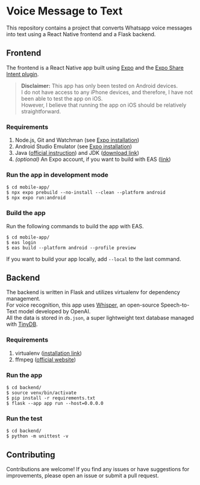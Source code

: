 # Voice Message to Text

This repository contains a project that converts Whatsapp voice messages into text using a React Native frontend and a Flask backend.

## Frontend

The frontend is a React Native app built using [Expo](https://expo.dev/) and the [Expo Share Intent plugin](https://github.com/achorein/expo-share-intent).  

> **Disclaimer:** This app has only been tested on Android devices.  
> I do not have access to any iPhone devices, and therefore, I have not been able to test the app on iOS.  
> However, I believe that running the app on iOS should be relatively straightforward.

### Requirements
1. Node.js, Git and Watchman (see [Expo installation](https://docs.expo.dev/get-started/installation/))
2. Android Studio Emulator (see [Expo installation](https://docs.expo.dev/workflow/android-studio-emulator/))
3. Java ([official instruction](https://www.java.com/en/download/help/index_installing.html)) and JDK ([download link](https://www.oracle.com/java/technologies/downloads/))
4. *(optional)* An Expo account, if you want to build with EAS ([link](https://expo.dev/signup))

### Run the app in development mode
```
$ cd mobile-app/
$ npx expo prebuild --no-install --clean --platform android
$ npx expo run:android
```

### Build the app

Run the following commands to build the app with EAS.
```
$ cd mobile-app/
$ eas login
$ eas build --platform android --profile preview
```

If you want to build your app locally, add `--local` to the last command.

## Backend

The backend is written in Flask and utilizes virtualenv for dependency management.  
For voice recognition, this app uses [Whisper](https://github.com/openai/whisper), an open-source Speech-to-Text model developed by OpenAI.  
All the data is stored in `db.json`, a super lightweight text database managed with [TinyDB](https://tinydb.readthedocs.io/en/latest/).

### Requirements
1. virtualenv ([installation link](https://virtualenv.pypa.io/en/latest/installation.html))
2. ffmpeg ([official website](https://ffmpeg.org/))


### Run the app
```
$ cd backend/
$ source venv/bin/activate
$ pip install -r requirements.txt
$ flask --app app run --host=0.0.0.0
```

### Run the test
```
$ cd backend/
$ python -m unittest -v
```

## Contributing

Contributions are welcome! If you find any issues or have suggestions for improvements, please open an issue or submit a pull request.